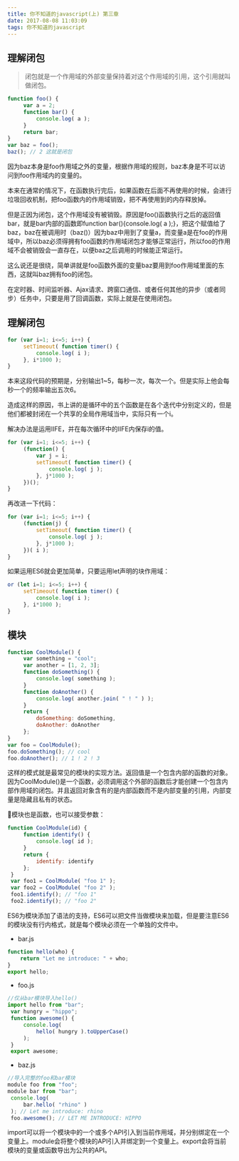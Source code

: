 ```yaml
---
title: 你不知道的javascript(上) 第三章
date: 2017-08-08 11:03:09
tags: 你不知道的javascript
---
```


## 理解闭包
> 闭包就是一个作用域的外部变量保持着对这个作用域的引用，这个引用就叫做闭包。

```javascript
function foo() {
     var a = 2;
     function bar() {
         console.log( a );
     }
     return bar;
}
var baz = foo();
baz(); // 2 这就是闭包
```
因为baz本身是foo作用域之外的变量，根据作用域的规则，baz本身是不可以访问到foo作用域内的变量的。

本来在通常的情况下，在函数执行完后，如果函数在后面不再使用的时候，会进行垃圾回收机制，把foo函数内的作用域销毁，把不再使用到的内存释放掉。

但是正因为闭包，这个作用域没有被销毁。原因是foo()函数执行之后的返回值bar，就是bar内部的函数即function bar(){console.log( a );}，把这个赋值给了baz，baz在被调用时（baz()）因为baz中用到了变量a，而变量a是在foo的作用域中，所以baz必须得拥有foo函数的作用域闭包才能够正常运行，所以foo的作用域不会被销毁会一直存在，以便baz之后调用的时候能正常运行。

这么说还是很绕，简单讲就是foo函数外面的变量baz要用到foo作用域里面的东西，这就叫baz拥有foo的闭包。

在定时器、时间监听器、Ajax请求、跨窗口通信、或者任何其他的异步（或者同步）任务中，只要是用了回调函数，实际上就是在使用闭包。

## 理解闭包
```javascript
for (var i=1; i<=5; i++) {
     setTimeout( function timer() {
         console.log( i );
     }, i*1000 );
}
```
本来这段代码的预期是，分别输出1~5，每秒一次，每次一个。但是实际上他会每秒一个的频率输出五次6。

造成这样的原因，书上讲的是循环中的五个函数是在各个迭代中分别定义的，但是他们都被封闭在一个共享的全局作用域当中，实际只有一个i。

解决办法是运用IIFE，并在每次循环中的IIFE内保存i的值。
```javascript
for (var i=1; i<=5; i++) {
     (function() {
         var j = i;
         setTimeout( function timer() {
             console.log( j );
         }, j*1000 );
     })();
}
```
再改进一下代码：
```javascript
for (var i=1; i<=5; i++) {
     (function(j) {
         setTimeout( function timer() {
             console.log( j );
         }, j*1000 );
     })( i );
}
```
如果运用ES6就会更加简单，只要运用let声明的块作用域：
```javascript
or (let i=1; i<=5; i++) {
     setTimeout( function timer() {
         console.log( i );
     }, i*1000 );
}
```

## 模块
```javascript
function CoolModule() {
     var something = "cool";
     var another = [1, 2, 3];
     function doSomething() {
         console.log( something );
     }
     function doAnother() {
         console.log( another.join( " ! " ) );
     }
     return {
         doSomething: doSomething,
         doAnother: doAnother
     };
}
var foo = CoolModule();
foo.doSomething(); // cool
foo.doAnother(); // 1 ! 2 ! 3
```

这样的模式就是最常见的模块的实现方法。返回值是一个包含内部的函数的对象。因为CoolModule()是一个函数，必须调用这个外部的函数后才能创建一个包含内部作用域的闭包。并且返回对象含有的是内部函数而不是内部变量的引用，内部变量是隐藏且私有的状态。

模块也是函数，也可以接受参数：

```javascript
function CoolModule(id) {
     function identify() {
         console.log( id );
     }
     return {
         identify: identify
     };
 }
 var foo1 = CoolModule( "foo 1" );
 var foo2 = CoolModule( "foo 2" );
 foo1.identify(); // "foo 1"
 foo2.identify(); // "foo 2"
```
ES6为模块添加了语法的支持，ES6可以把文件当做模块来加载，但是要注意ES6的模块没有行内格式，就是每个模块必须在一个单独的文件中。

* bar.js

```javascript
function hello(who) {
    return "Let me introduce: " + who;
}
export hello;
```

* foo.js

```javascript
//仅从bar模块导入hello()
import hello from "bar";
 var hungry = "hippo";
 function awesome() {
     console.log(
         hello( hungry ).toUpperCase()
     );
 }
 export awesome;
```

* baz.js

```javascript
//导入完整的foo和bar模块
module foo from "foo";
module bar from "bar";
 console.log(
     bar.hello( "rhino" )
 ); // Let me introduce: rhino
 foo.awesome(); // LET ME INTRODUCE: HIPPO

```

import可以将一个模块中的一个或多个API引入到当前作用域，并分别绑定在一个变量上。module会将整个模块的API引入并绑定到一个变量上。export会将当前模块的变量或函数导出为公共的API。